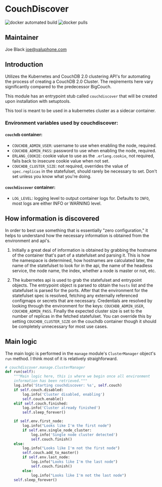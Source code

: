 # CouchDiscover

![docker automated build](https://img.shields.io/docker/automated/callforamerica/couchdiscover.svg) ![docker pulls](https://img.shields.io/docker/pulls/callforamerica/couchdiscover.svg)


## Maintainer

Joe Black <joe@valuphone.com>


## Introduction

Utilizes the Kubernetes and CouchDB 2.0 clustering API's for automating the process of creating a CouchDB 2.0 Cluster. The reqirements here vary significantly compared to the predecessor BigCouch.

This module has an entrypoint stub called `couchdiscover` that will be created upon installation with setuptools.

This tool is meant to be used in a kubernetes cluster as a sidecar container.


### Environment variables used by couchdiscover:

#### `couchdb` container:
* `COUCHDB_ADMIN_USER`: username to use when enabling the node, required.
* `COUCHDB_ADMIN_PASS`: password to use when enabling the node, required.
* `ERLANG_COOKIE`: cookie value to use as the `.erlang.cookie`, not required, fails back to insecure cookie value when not set.
* `COUCHDB_CLUSTER_SIZE`: not required, overrides the value of `spec.replicas` in the statefulset, should rarely be necessary to set. Don't set unless you know what you're doing.

#### `couchdiscover` container:
* `LOG_LEVEL`: logging level to output container logs for.  Defaults to `INFO`, most logs are either INFO or WARNING level.


## How information is discovered

In order to best use something that is essentially "zero configuration," it helps to understand how the necessary information is obtained from the environment and api's. 

1. Initially a great deal of information is obtained by grabbing the hostname of the container that's part of a statefulset and parsing it.  This is how the namespace is determined, how hostnames are calculated later, the name of the statefulset to look for in the api, the name of the headless service, the node name, the index, whether a node is master or not, etc.

2. The kubernetes api is used to grab the statefulset and entrypoint objects. The entrypoint object is parsed to obtain the `hosts` list and the statefulset is parsed for the ports. After that the environment for the statefulset spec is resolved, fetching any externally referenced configmaps or secrets that are necessary.  Credentials are resolved by looking through the environment for the keys: `COUCHDB_ADMIN_USER`, `COUCHDB_ADMIN_PASS`.  Finally the expected cluster size is set to the number of replicas in the fetched statefulset.  You can override this by setting `COUCHDB_CLUSTER_SIZE` on the couchdb container though it should be completely unnecessary for most use cases.


## Main logic

The main logic is performed in the `manage` module's `ClusterManager` object's `run` method.  I think most of it is relatively straighforward.

```python
# couchdiscover.manage.ClusterManager
def run(self):
    """Main logic here, this is where we begin once all environment
    information has been retrieved."""
    log.info('Starting couchdiscover: %s', self.couch)
    if self.couch.disabled:
        log.info('Cluster disabled, enabling')
        self.couch.enable()
    elif self.couch.finished:
        log.info('Cluster already finished')
        self.sleep_forever()

    if self.env.first_node:
        log.info("Looks like I'm the first node")
        if self.env.single_node_cluster:
            log.info('Single node cluster detected')
            self.couch.finish()
    else:
        log.info("Looks like I'm not the first node")
        self.couch.add_to_master()
        if self.env.last_node:
            log.info("Looks like I'm the last node")
            self.couch.finish()
        else:
            log.info("Looks like I'm not the last node")
    self.sleep_forever()
```
